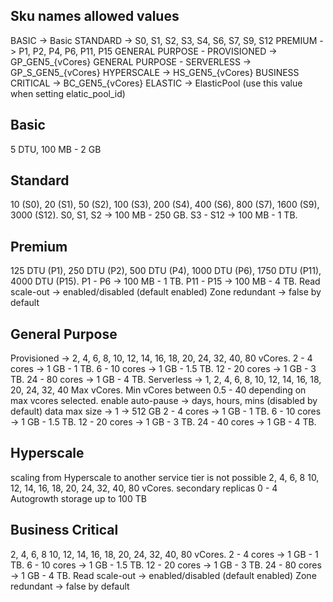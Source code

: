 Sku names allowed values
--------------

BASIC -> Basic
STANDARD -> S0, S1, S2, S3, S4, S6, S7, S9, S12
PREMIUM -> P1, P2, P4, P6, P11, P15
GENERAL PURPOSE - PROVISIONED -> GP_GEN5_{vCores}
GENERAL PURPOSE - SERVERLESS -> GP_S_GEN5_{vCores}
HYPERSCALE -> HS_GEN5_{vCores}
BUSINESS CRITICAL -> BC_GEN5_{vCores}
ELASTIC -> ElasticPool (use this value when setting elatic_pool_id)

Basic
-----
5 DTU, 100 MB - 2 GB

Standard
--------
10 (S0), 20 (S1), 50 (S2), 100 (S3), 200 (S4), 400 (S6), 800 (S7), 1600 (S9), 3000 (S12).
S0, S1, S2 -> 100 MB - 250 GB.
S3 - S12 -> 100 MB - 1 TB.

Premium
-------
125 DTU (P1), 250 DTU (P2), 500 DTU (P4), 1000 DTU (P6), 1750 DTU (P11), 4000 DTU (P15).
P1 - P6 -> 100 MB - 1 TB.
P11 - P15 -> 100 MB - 4 TB.
Read scale-out -> enabled/disabled (default enabled)
Zone redundant -> false by default

General Purpose
---------------
  Provisioned ->  2, 4, 6, 8, 10, 12, 14, 16, 18, 20, 24, 32, 40, 80 vCores.
    2 - 4 cores -> 1 GB - 1 TB.
    6 - 10 cores -> 1 GB - 1.5 TB.
    12 - 20 cores -> 1 GB - 3 TB.
    24 - 80 cores -> 1 GB - 4 TB.
  Serverless -> 1, 2, 4, 6, 8, 10, 12, 14, 16, 18, 20, 24, 32, 40 Max vCores.
    Min vCores between 0.5 - 40 depending on max vcores selected.
    enable auto-pause -> days, hours, mins (disabled by default)
    data max size ->
      1 -> 512 GB
      2 - 4 cores -> 1 GB - 1 TB.
      6 - 10 cores -> 1 GB - 1.5 TB.
      12 - 20 cores -> 1 GB - 3 TB.
      24 - 40 cores -> 1 GB - 4 TB.

Hyperscale
----------
scaling from Hyperscale to another service tier is not possible
  2, 4, 6, 8 10, 12, 14, 16, 18, 20, 24, 32, 40, 80 vCores.
  secondary replicas 0 - 4
  Autogrowth storage up to 100 TB

Business Critical
-----------------
2, 4, 6, 8 10, 12, 14, 16, 18, 20, 24, 32, 40, 80 vCores.
2 - 4 cores -> 1 GB - 1 TB.
6 - 10 cores -> 1 GB - 1.5 TB.
12 - 20 cores -> 1 GB - 3 TB.
24 - 80 cores -> 1 GB - 4 TB.
Read scale-out -> enabled/disabled (default enabled)
Zone redundant -> false by default